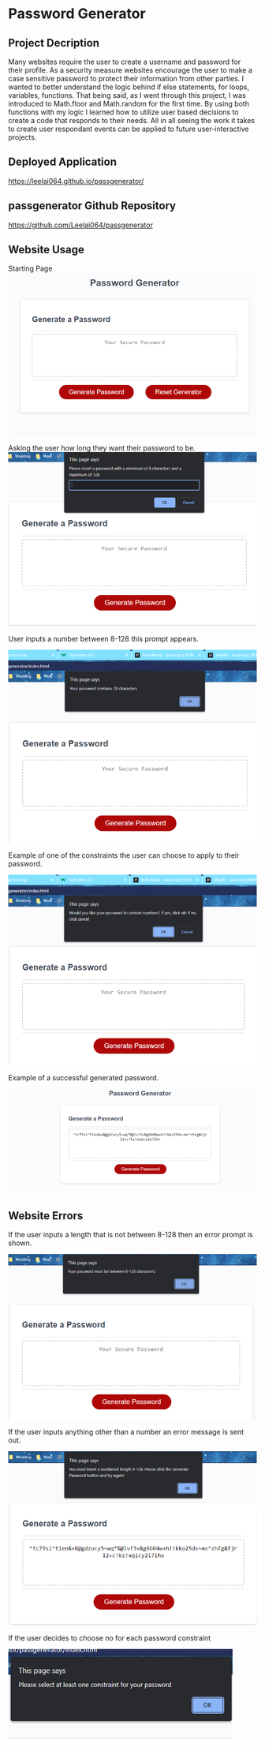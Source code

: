 # Password Generator

## Project Decription

Many websites require the user to create a username and password for their profile. As a security measure websites encourage the user to make a case sensitive password to protect their information from other parties. I wanted to better understand the logic behind if else statements, for loops, variables, functions. That being said, as I went through this project, I was introduced to Math.floor and Math.random for the first time. By using both functions with my logic I learned how to utilize user based decisions to create a code that responds to their needs. All in all seeing the work it takes to create user respondant events can be applied to future user-interactive projects.

## Deployed Application

https://leelai064.github.io/passgenerator/

## passgenerator Github Repository

https://github.com/Leelai064/passgenerator

## Website Usage

Starting Page
![Starting Page](./Assets/resetbtn.png)

Asking the user how long they want their password to be.
![Initial User Prompt](./Assets/lengthprompt.png)

User inputs a number between 8-128 this prompt appears.

![User Inputs Correct Number Length](./Assets/lengthcorrect.png)

Example of one of the constraints the user can choose to apply to their password.

![Picking Number, Special Character, Upper and Lower Case Outputs](./Assets/passwordconstraintprompt.png)

Example of a successful generated password.

![Randomly Generated Password Successful](./Assets/correctoutput.png)

## Website Errors

If the user inputs a length that is not between 8-128 then an error prompt is shown.

![Incorrect Length User Input](./Assets/lengthrequirement.png)

If the user inputs anything other than a number an error message is sent out.

![Incorrect input from user](./Assets/errormustbenum.png)

If the user decides to choose no for each password constraint

![Constraints Needed](./Assets/constraintsneeded.png)
